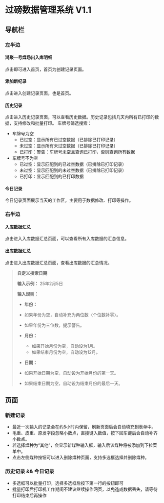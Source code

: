 # 过磅数据管理系统 V1.1

## 导航栏

### 左半边

#### 鸿聚一号煤场出入库明细
点击即可进入首页，首页为创建记录页面。

#### 添加新纪录
点击进入创建记录页面，也是首页。

#### 历史记录
点击进入历史记录页面，可以查看历史数据。历史记录包括几天内所有已打印的数据，支持修改和批量打印。
车牌号筛选搜索：

* 车牌号为空
  * 已过空：显示所有已过空数据（已排除已打印记录）
  * 未过空：显示所有未过空数据（已排除已打印记录）
  * 已打印：警告：车牌号未空且查询已打印，否则查询所有数据
* 车牌号不为空
  * 已过空：显示匹配到的已过空数据（已排除已打印记录）
  * 未过空：显示匹配到的未过空数据（已排除已打印记录）
  * 已打印：显示匹配到的已打印数据

#### 今日记录
今日记录页面展示当天的工作区，主要用于数据修改、打印等操作。

### 右半边

#### 入库数据汇总
点击进入入库数据汇总页面，可以查看所有入库数据的汇总信息。


#### 出库数据汇总
点击进入出库数据汇总页面，查看出库数据的汇总情况。

> **自定义搜索日期**
>
> **输入示例：** 25年2月5日
>
> **输入规则：**
>
> - **年份：**
>  - 如果年份为空，自动补充为两位数（个位数补零）。
>  - 如果年份为三位数，提示警告。
>
> - **月份：**
>   - 如果开始月份为空，自动设为1月。
>   - 如果结束月份为空，自动设为12月。
>
> - **日期：**
>  - 如果开始日期为空，自动设为开始月份的第一天。
>  - 如果结束日期为空，自动设为结束月份的最后一天。

## 页面

### 新建记录
- 最近一次输入的记录会在约5小时内保留，刷新页面后会自动填充到表单中。
- 毛重、皮重、原发字段忽略小数点，直接键入数值，按下回车键后会自动补齐小数点。
- 若选择煤种为“其他”，会显示新煤种输入框，输入后该煤种将被添加到下拉菜单中。
- 点击左侧煤种按钮可以进入删除煤种页面，支持多选框选择并删除煤种。

### 历史记录 && 今日记录
- 多选框可以批量打印，选择多选框后按下第一行的按钮即可
- 批量打印后打印机工作期间不建议继续操作网页，以免造成数据丢失，请等待打印结束后再操作